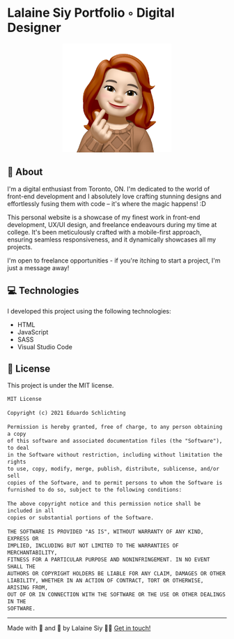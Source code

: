 # Lalaine Siy Portfolio ◦ Digital Designer

<div align="center">
    <img src="/images/memoji_heart.png" alt="MeMoji Heart" width="250" height="250">
</div>

## :8ball: About

I'm a digital enthusiast from Toronto, ON. I'm dedicated to the world of front-end development and I absolutely love crafting stunning designs and effortlessly fusing them with code – it's where the magic happens! :D

This personal website is a showcase of my finest work in front-end development, UX/UI design, and freelance endeavours during my time at college. It's been meticulously crafted with a mobile-first approach, ensuring seamless responsiveness, and it dynamically showcases all my projects.

I'm open to freelance opportunities - if you're itching to start a project, I'm just a message away!

## :computer: Technologies

I developed this project using the following technologies:

- HTML
- JavaScript
- SASS
- Visual Studio Code

## :memo: License

This project is under the MIT license.

```
MIT License

Copyright (c) 2021 Eduardo Schlichting

Permission is hereby granted, free of charge, to any person obtaining a copy
of this software and associated documentation files (the "Software"), to deal
in the Software without restriction, including without limitation the rights
to use, copy, modify, merge, publish, distribute, sublicense, and/or sell
copies of the Software, and to permit persons to whom the Software is
furnished to do so, subject to the following conditions:

The above copyright notice and this permission notice shall be included in all
copies or substantial portions of the Software.

THE SOFTWARE IS PROVIDED "AS IS", WITHOUT WARRANTY OF ANY KIND, EXPRESS OR
IMPLIED, INCLUDING BUT NOT LIMITED TO THE WARRANTIES OF MERCHANTABILITY,
FITNESS FOR A PARTICULAR PURPOSE AND NONINFRINGEMENT. IN NO EVENT SHALL THE
AUTHORS OR COPYRIGHT HOLDERS BE LIABLE FOR ANY CLAIM, DAMAGES OR OTHER
LIABILITY, WHETHER IN AN ACTION OF CONTRACT, TORT OR OTHERWISE, ARISING FROM,
OUT OF OR IN CONNECTION WITH THE SOFTWARE OR THE USE OR OTHER DEALINGS IN THE
SOFTWARE.
```

---

Made with :white_heart: and :tea: by Lalaine Siy 👋🏻 [Get in touch!](https://github.com/milkfirst)

